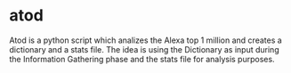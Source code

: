 # atod
Atod is a python script which analizes the Alexa top 1 million and creates a dictionary and a stats file. The idea is using the Dictionary as input during the Information Gathering phase and the stats file for analysis purposes.
